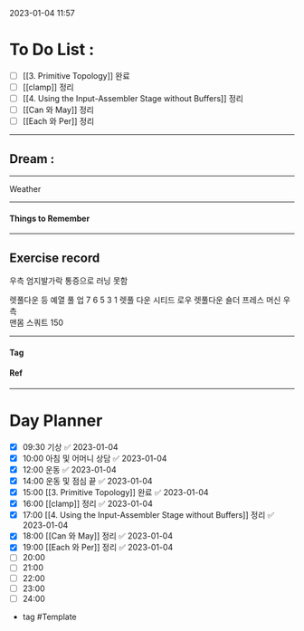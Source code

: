 2023-01-04 11:57

# To Do List :

- [ ] [[3. Primitive Topology]] 완료
- [ ] [[clamp]] 정리
- [ ] [[4. Using the Input-Assembler Stage without Buffers]] 정리
- [ ] [[Can 와 May]] 정리
- [ ] [[Each 와 Per]] 정리

---

## Dream :

---

Weather

---

#### Things to Remember

---

## Exercise record


우측 엄지발가락 통증으로 러닝 못함

렛풀다운 등 예열
풀 업 7 6 5 3 1
렛풀 다운
시티드 로우
렛풀다운
숄더 프레스 머신 우측   
맨몸 스쿼트 150

---

#### Tag

#### Ref

---

# Day Planner

- [x] 09:30 기상 ✅ 2023-01-04
- [x] 10:00 아침 및 어머니 상담 ✅ 2023-01-04
- [x] 12:00 운동 ✅ 2023-01-04
- [x] 14:00 운동 및 점심 끝 ✅ 2023-01-04
- [x] 15:00 [[3. Primitive Topology]] 완료 ✅ 2023-01-04
- [x] 16:00 [[clamp]] 정리 ✅ 2023-01-04
- [x] 17:00 [[4. Using the Input-Assembler Stage without Buffers]] 정리 ✅ 2023-01-04
- [x] 18:00 [[Can 와 May]] 정리 ✅ 2023-01-04
- [x] 19:00 [[Each 와 Per]] 정리 ✅ 2023-01-04
- [ ] 20:00 
- [ ] 21:00 
- [ ] 22:00 
- [ ] 23:00 
- [ ] 24:00 

- tag
#Template